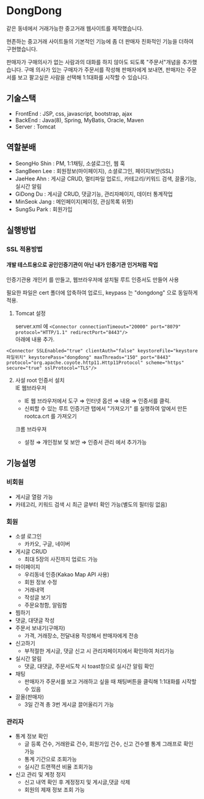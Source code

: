 # DongDong

같은 동네에서 거래가능한 중고거래 웹사이트를 제작했습니다.

현존하는 중고거래 사이트들의 기본적인 기능에 좀 더 판매자 친화적인 기능을 더하여 구현했습니다.

판매자가 구매의사가 없는 사람과의 대화를 하지 않아도 되도록 "주문서"개념을 추가했습니다. 구매 의사가 있는 구매자가 주문서를 작성해 판매자에게 보내면, 판매자는 주문서를 보고 팔고싶은 사람을 선택해 1:1대화를 시작할 수 있습니다.



## 기술스택

- FrontEnd : JSP, css, javascript, bootstrap, ajax
- BackEnd : Java(8), Spring, MyBatis, Oracle, Maven
- Server : Tomcat



## 역할분배

- SeongHo Shin : PM, 1:1채팅, 소셜로그인, 웹 훅
- SangBeen Lee : 회원정보(마이페이지), 소셜로그인, 페이지보안(SSL)
- JaeHee Ahn : 게시글 CRUD, 멀티파일 업로드, 카테고리/키워드 검색, 끌올기능, 실시간 알림
- GiDong Du : 게시글 CRUD, 댓글기능, 관리자페이지, 데이터 통계작업
- MinSeok Jang : 메인페이지(페이징, 관심목록 위젯)
- SungSu Park : 회원가입 

## 실행방법

### SSL 적용방법
#### 개발 테스트용으로 공인인증기관이 아닌 내가 인증기관 인거처럼 작업
   인증기관용 개인키 를 만들고, 웹브라우저에 설치될 루트 인증서도 만들어 사용
  
  필요한 파일은 cert 폴더에 압축하여 업로드, keypass 는 "dongdong" 으로 동일하게 적용.
  
  1. Tomcat 설정
  
      server.xml 에 
    ```
    <Connector connectionTimeout="20000" port="8079" protocol="HTTP/1.1" redirectPort="8443"/> 
    ```  
    아래에 내용 추가.
   
   ```
   <Connector SSLEnabled="true" clientAuth="false" keystoreFile="keystore 파일위치" keystorePass="dongdong" maxThreads="150" port="8443" protocol="org.apache.coyote.http11.Http11Protocol" scheme="https" secure="true" sslProtocol="TLS"/>
   ``` 
  
  2. 사설 root 인증서 설치     
    IE 웹브라우저
     - IE 웹 브라우저에서 도구 ⇒ 인터넷 옵션 ⇒ 내용 ⇒ 인증서를 클릭.
     - 신뢰할 수 있는 루트 인증기관 탭에서 "가져오기" 를 실행하여 앞에서 만든 rootca.crt 를 가져오기  
      
      크롬 브라우져 
      
     - 설정 ⇒ 개인정보 및 보안 ⇒ 인증서 관리 에서 추가가능

## 기능설명

### 비회원

- 게시글 열람 가능
- 카테고리, 키워드 검색 시 최근 글부터 확인 가능(별도의 필터링 없음)



### 회원

- 소셜 로그인
  - 카카오, 구글, 네이버
- 게시글 CRUD
  - 최대 5장의 사진까지 업로드 가능
- 마이페이지
  - 우리동네 인증(Kakao Map API 사용)
  - 회원 정보 수정
  - 거래내역
  - 작성글 보기
  - 주문요청함, 알림함
- 찜하기
- 댓글, 대댓글 작성
- 주문서 보내기(구매자)
  - 가격, 거래장소, 전달내용 작성해서 판매자에게 전송
- 신고하기
  - 부적절한 게시글, 댓글 신고 시 관리자페이지에서 확인하여 처리가능
- 실시간 알림
  - 댓글, 대댓글, 주문서도착 시 toast창으로 실시간 알림 확인
- 채팅
  - 판매자가 주문서를 보고 거래하고 싶을 때 채팅버튼을 클릭해 1:1대화를 시작할 수 있음
- 끌올(판매자)
  - 3일 간격 총 3번 게시글 끌어올리기 가능



### 관리자

- 통계 정보 확인
  - 글 등록 건수, 거래완료 건수, 회원가입 건수, 신고 건수별 통계 그래프로 확인 가능
  - 통계 기간으로 조회가능
  - 실시간 트랜잭션 비율 조회가능
- 신고 관리 및 계정 정지
  - 신고 내역 확인 후 계정정지 및 게시글,댓글 삭제
  - 회원의 제재 정보 조회 가능

